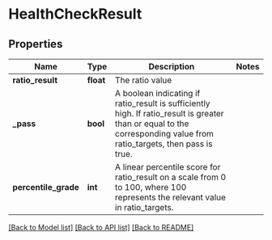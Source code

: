 # HealthCheckResult

## Properties
Name | Type | Description | Notes
------------ | ------------- | ------------- | -------------
**ratio_result** | **float** | The ratio value | 
**_pass** | **bool** | A boolean indicating if ratio_result is sufficiently high. If ratio_result is greater than or equal to the corresponding value from ratio_targets, then pass is true. | 
**percentile_grade** | **int** | A linear percentile score for ratio_result on a scale from 0 to 100, where 100 represents the relevant value in ratio_targets. | 

[[Back to Model list]](../README.md#documentation-for-models) [[Back to API list]](../README.md#documentation-for-api-endpoints) [[Back to README]](../README.md)


